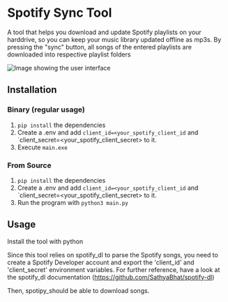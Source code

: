 # Spotify Sync Tool

A tool that helps you download and update Spotify playlists on your harddrive, so you can keep your music library updated offline as mp3s.
By pressing the "sync" button, all songs of the entered playlists are downloaded into respective playlist folders

![Image showing the user interface](https://user-images.githubusercontent.com/29024343/139120505-8072551f-e403-49eb-be5b-90f0e54317a4.png)

## Installation

### Binary (regular usage)

1. `pip install` the dependencies
2. Create a .env and add `client_id=<your_spotify_client_id` and `client_secret=<your_spotify_client_secret> to it.
3. Execute `main.exe`

### From Source

1. `pip install` the dependencies
2. Create a .env and add `client_id=<your_spotify_client_id` and `client_secret=<your_spotify_client_secret> to it.
3. Run the program with `python3 main.py`

## Usage

Install the tool with python

Since this tool relies on spotify_dl to parse the Spotify songs, you need to create a Spotify Developer account 
and export the 'client_id' and 'client_secret' environment variables. For further reference, have a look at the spotify_dl documentation (https://github.com/SathyaBhat/spotify-dl)

Then, spotipy_should be able to download songs.

